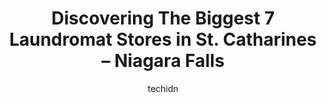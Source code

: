 ---
layout: ampstory
image: https://i0.wp.com/www.auto.or.id/wp-content/uploads/2023/06/casino-coin-laundromat-0-st-catharines-niagara-falls-1686324881.jpeg?resize=640,853
author: techidn
featured: false
description: St. Catharines – Niagara Falls, Ontario, Canada is a haven for Laundromat enthusiasts, boasting an impressive array of 7 top-notch establishments. Whether youre a seasoned connoisseur or 
title: Discovering The Biggest 7 Laundromat Stores in St. Catharines – Niagara Falls
cover:
   title: Discovering The Biggest 7 Laundromat Stores in St. Catharines – Niagara Falls
   subtitle: AUTO.OR.ID
   background: https://www.auto.or.id/wp-content/uploads/2023/06/casino-coin-laundromat-0-st-catharines-niagara-falls-1686324881.jpeg

pages: 
 - layout: thirds
   top: <h1>#1 Sips and Suds Laundromat Cafe</h1>
   bottom: "<p>It is not bad at all. It is clean, quiet and plenty of table space to fold your laundry.It is much cheaper than the ones they have in the apartments where you are forced </p>"
   background: https://www.auto.or.id/wp-content/uploads/2023/06/casino-coin-laundromat-1-st-catharines-niagara-falls-1686324882.jpeg
   backgroundblur: true
 - layout: thirds
   top: <h1>#2 Casino Coin Laundromat</h1>
   bottom: "<p>6175 Dunn St, Niagara Falls, ON L2G 2P4, Canada</p>"
   background: https://www.auto.or.id/wp-content/uploads/2023/06/casino-coin-laundromat-2-st-catharines-niagara-falls-1686324883.jpeg
   cta:
      link: https://www.auto.or.id/discovering-the-biggest-7-laundromat-stores-in-st-catharines-niagara-falls/
      text: Discovering The Biggest 7 Laundromat Stores in St. Catharines – Niagara Falls
 - layout: thirds
   top: <h1>#3 Maytag Laundry</h1>
   bottom: "<p>1606 Main St, Niagara Falls, NY 14305, United States</p>"
   background: https://images.unsplash.com/photo-1579124687339-a3d41bd2e2dc?ixlib=rb-4.0.3&ixid=MnwxMjA3fDB8MHxwaG90by1wYWdlfHx8fGVufDB8fHx8&auto=format&fit=crop&w=640&h=853&q=80
   cta:
      link: https://www.auto.or.id/discovering-the-biggest-7-laundromat-stores-in-st-catharines-niagara-falls/
      text: Discovering The Biggest 7 Laundromat Stores in St. Catharines – Niagara Falls
 - layout: thirds
   top: <h1>#4 Your Neighbourhood Laundry</h1>
   bottom: "<p>64 Hartzel Rd, St. Catharines, ON L2P 1M8, Canada</p>"
   background: https://images.unsplash.com/photo-1598560342586-54fac322e093?ixlib=rb-4.0.3&ixid=MnwxMjA3fDB8MHxwaG90by1wYWdlfHx8fGVufDB8fHx8&auto=format&fit=crop&w=640&h=853&q=80
   cta:
      link: https://www.auto.or.id/discovering-the-biggest-7-laundromat-stores-in-st-catharines-niagara-falls/
      text: Discovering The Biggest 7 Laundromat Stores in St. Catharines – Niagara Falls
 - layout: thirds
   top: <h1>#5 Niagara Coin Laundromat</h1>
   bottom: "<p>5917 Franklin Ave, Niagara Falls, ON L2G 4Y7, Canada</p>"
   background: https://images.unsplash.com/photo-1490274494753-fd4f84681e7c?ixlib=rb-4.0.3&ixid=MnwxMjA3fDB8MHxwaG90by1wYWdlfHx8fGVufDB8fHx8&auto=format&fit=crop&w=640&h=853&q=80
   cta:
      link: https://www.auto.or.id/discovering-the-biggest-7-laundromat-stores-in-st-catharines-niagara-falls/
      text: Discovering The Biggest 7 Laundromat Stores in St. Catharines – Niagara Falls
 - layout: thirds
   top: <h1>#6 The Laundry Tub</h1>
   bottom: "<p>536 Carlton St, St. Catharines, ON L2M 6Z4, Canada</p>"
   background: https://images.unsplash.com/photo-1551557479-80682eb12a86?ixlib=rb-4.0.3&ixid=MnwxMjA3fDB8MHxwaG90by1wYWdlfHx8fGVufDB8fHx8&auto=format&fit=crop&w=640&h=853&q=80
   cta:
      link: https://www.auto.or.id/discovering-the-biggest-7-laundromat-stores-in-st-catharines-niagara-falls/
      text: Discovering The Biggest 7 Laundromat Stores in St. Catharines – Niagara Falls
 - layout: thirds
   top: <h1>#7 Suds Laundromat</h1>
   bottom: "<p>5003 Bridge St, Niagara Falls, ON L2E 2S4, Canada</p>"
   background: https://images.unsplash.com/photo-1632275232150-428816910c50?ixlib=rb-4.0.3&ixid=MnwxMjA3fDB8MHxwaG90by1wYWdlfHx8fGVufDB8fHx8&auto=format&fit=crop&w=640&h=853&q=80
   cta:
      link: https://www.auto.or.id/discovering-the-biggest-7-laundromat-stores-in-st-catharines-niagara-falls/
      text: Discovering The Biggest 7 Laundromat Stores in St. Catharines – Niagara Falls
 - layout: thirds
   middle: Continue reading...
   background: https://images.unsplash.com/photo-1653047256226-5abbfa82f1d7?ixlib=rb-4.0.3&ixid=MnwxMjA3fDB8MHxwaG90by1wYWdlfHx8fGVufDB8fHx8&auto=format&fit=crop&w=640&h=853&q=80
   cta:
      link: https://www.auto.or.id/discovering-the-biggest-7-laundromat-stores-in-st-catharines-niagara-falls/
      text: Discovering The Biggest 7 Laundromat Stores in St. Catharines – Niagara Falls

---